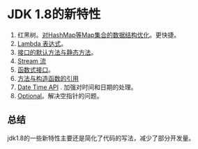 # JDK 1.8的新特性
1. 红黑树。[对HashMap等Map集合的数据结构优化](./JDK1.8-Map.md)。更快捷。
2. [Lambda 表达式](JDK1.8-Lambda.md)。
3. [接口的默认方法与静态方法](JDK1.8-Interface.md)。
4. [Stream 流](JDK1.8-Stream.md)
5. [函数式接口](JDK1.8-FunctionalInterface.md)。
6. [方法与构造函数的引用](JDK1.8-Method.md)
7. [Date Time API](JDK1.8-DateTimeAPI.md) . 加强对时间和日期的处理。
8. [Optional](JDK1.8-Optional.md)。解决空指针的问题。


## 总结
jdk1.8的一些新特性主要还是简化了代码的写法，减少了部分开发量。
